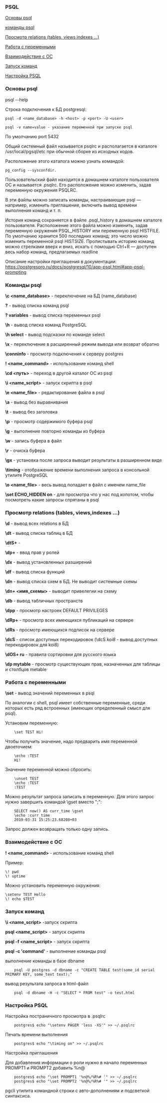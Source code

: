 ### PSQL

[Основы psql](https://github.com/Aleksey-10081967/Postgresql-study/blob/main/psql/readme.md#%D0%BE%D1%81%D0%BD%D0%BE%D0%B2%D1%8B-psql)

[команды psql](https://github.com/Aleksey-10081967/Postgresql-study/blob/main/psql/readme.md#%D0%BA%D0%BE%D0%BC%D0%B0%D0%BD%D0%B4%D1%8B-psql)

[Просмотр relations (tables, views,indexes ...)](https://github.com/Aleksey-10081967/Postgresql-study/blob/main/psql/readme.md#%D0%BF%D1%80%D0%BE%D1%81%D0%BC%D0%BE%D1%82%D1%80-relations-tables-viewsindexes-)

[Работа с переменными](https://github.com/Aleksey-10081967/Postgresql-study/blob/main/psql/readme.md#%D1%80%D0%B0%D0%B1%D0%BE%D1%82%D0%B0-%D1%81-%D0%BF%D0%B5%D1%80%D0%B5%D0%BC%D0%B5%D0%BD%D0%BD%D1%8B%D0%BC%D0%B8)

[Взаимодействие с ОС](https://github.com/Aleksey-10081967/Postgresql-study/blob/main/psql/readme.md#%D0%B2%D0%B7%D0%B0%D0%B8%D0%BC%D0%BE%D0%B4%D0%B5%D0%B9%D1%81%D1%82%D0%B2%D0%B8%D0%B5-%D1%81-%D0%BE%D1%81)

[Запуск команд](https://github.com/Aleksey-10081967/Postgresql-study/blob/main/psql/readme.md#%D0%B7%D0%B0%D0%BF%D1%83%D1%81%D0%BA-%D0%BA%D0%BE%D0%BC%D0%B0%D0%BD%D0%B4)

[Настройка PSQL](https://github.com/Aleksey-10081967/Postgresql-study/blob/main/psql/readme.md#%D0%BD%D0%B0%D1%81%D1%82%D1%80%D0%BE%D0%B9%D0%BA%D0%B0-psql)

### Основы psql

psql --help

Строка подключения к БД postgresql:

    psql -d <name_database> -h <host> -p <port> -U <user>

    psql -v name=value - указание переменной при запуске psql
    
По умолчанию port 5432

Общий системный файл называется psqlrc и располагается в каталоге /usr/local/pgsql/etc при обычной сборке из исходных кодов.

Расположение этого каталога можно узнать командой:

    pg_config --sysconfdir.

Пользовательский файл находится в домашнем каталоге пользователя ОС и называется .psqlrc. Его расположение можно изменить, задав
переменную окружения PSQLRC.

В эти файлы можно записать команды, настраивающие psql — например, изменить приглашение, включить вывод времени выполнения команд и т. п.

История команд сохраняется в файле .psql_history в домашнем каталоге пользователя. 
Расположение этого файла можно изменить, задав переменную окружения PSQL_HISTORY или переменную psql HISTFILE. 
По умолчанию хранится 500 последних команд; это число можно изменить переменной psql HISTSIZE.
Пролистывать историю команд можно стрелками вверх и вниз, искать с помощью Ctrl+R — доступен весь набор команд, предлагаемых readline

Описание настройки приглашения в документации: https://postgrespro.ru/docs/postgresql/10/app-psql.html#app-psql-prompting

### Команды psql

**\с <name_database>** - переключение на БД (name_database)

**\?** - вывод списка команд psql

**\? variables** - вывод списка переменных psql

**\h** - вывод списка команд PostgreSQL

**\h select** - вывод подсказки по команде select

**\x** - переключение в расширенный режим вывода или возврат обратно

**\conninfo** - просмотр подключения к серверу postgres

**\! <name_command>** - использование команд shell

**\cd <путь>** - переход в другой каталог OC из psql

**\i <name_script>** - запуск скрипта в psql

**\e <name_file>** - редактирование файла в psql

**\a** - вывод без выравнивания

**\t** - вывод без заголовка

**\p** - просмотр содержимого буфера psql

**\g** - выполнение повторно команды из буфера

**\w <file>** - запись буфера в файл
  
**\r** - очиска буфера
  
**\gx** - установка после запроса выводит результаты в разширенном виде
  
**\timing** - отображение времени выполнения запроса в консольной утилите PostgreSQL
    
**\o <name_file>** - весь вывод попадает в файл с именем name_file

**\set ECHO_HIDDEN on** - для просмотра что у нас под копотом, чтобы посмотреть какие запросы спрятаны в psql

### Просмотр relations (tables, views,indexes ...)
    
**\d** - вывод всех relations в БД
    
**\dt** - вывод списка таблиц в БД
    
**\dtS+** - 
    
**\dp+** - ввод прав у ролей
    
**\dx** - вывод установленных разширений
    
**\df** - вывод списка функций
    
**\dn** - вывод списка схем в БД. Не выводит системные схемы
    
**\dn+ <имя_схемы>** - выводит привелегии на схему
    
**\db** - вывод табличных пространств
    
**\dpp** - просмотр настроек DEFAULT PRIVILEGES
    
**\dRp+** - просмотр всех имеющихся публикаций на сервере
    
**\dRs** - просмотр имеющихся подписок на сервере
    
**\dcS** - список доступных перекодировок (\dcS *koi8* - вывод доступных перекодировок для koi8)
    
**\dOS+ ru** - правила сортировки для русского языка 
    
**\dp mytable** - просмотр существующих прав, назначенных для таблицы и столбцов metable
    
### Работа с переменными
    
 **\set** - вывод значений переменных в psql
    
По аналогии с shell, psql имеет собственные переменные, среди которых есть ряд встроенных (имеющих определенный смысл для psql).
    
Установим переменную:
    
        \set TEST Hi!
    
Чтобы получить значение, надо предварить имя переменной двоеточием:
    
        \echo :TEST
        Hi!
    
Значение переменной можно сбросить:
    
        \unset TEST
        \echo :TEST
        :TEST
    
Можно результат запроса записать в переменную. Для этого запрос нужно завершить командой \gset вместо ";":
    
        SELECT now() AS curr_time \gset
        \echo :curr_time
        2019-03-31 15:25:23.68208+03
    
Запрос должен возвращать только одну запись.   
    
### Взаимодействие с ОС   
    
**\! <name_command>** - использование команд shell

Пример:
    
    \! pwd
    \! uptime
    
Можно установить переменную окружения:
    
    \setenv TEST Hello
    \! echo $TEST    
    
### Запуск команд
 
**\i <name_script>** -запуск скрипта
    
**psql <name_script>**  - запуск скрипта
    
**psql -f <name_script>** - запуск скрипта
    
**psql -c 'command'** - выполнение команды psql

выполнение команды в базе dbname    
    
        psql -U postgres -d dbname -c "CREATE TABLE test(some_id serial PRIMARY KEY, some_text text);" 
    
вывод результата запроса в html-файл    
    
        psql -d dbname -H -c "SELECT * FROM test" -o test.html 
    
### Настройка PSQL

Настройка постраничного просмотра в .psqlrc 
    
        postgres$ echo "\setenv PAGER 'less -XS'" >> ~/.psqlrc
    
Печать времени выполнения 
    
        postgres$ echo "\timing on" >> ~/.psqlrc
    
Настройка приглашения 
    
Для добавления информации о роли нужно в начало переменных PROMPT1 и PROMPT2 добавить %n@ 
    
        postgres$ echo "\set PROMPT1 '%n@%/%R%# '" >> ~/.psqlrc
        postgres$ echo "\set PROMPT2 '%n@%/%R%# '" >> ~/.psqlrc

    
pgcli утилита командной строки с авто-дополнениям и подсветкой синтаксиса.    
    
      
    
    
